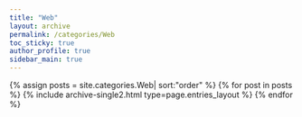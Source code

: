 ```yaml
---
title: "Web"
layout: archive
permalink: /categories/Web
toc_sticky: true
author_profile: true
sidebar_main: true
---
```


{% assign posts = site.categories.Web| sort:"order" %}
{% for post in posts %} {% include archive-single2.html type=page.entries_layout %} {% endfor %}
